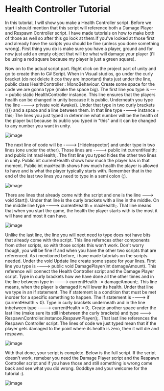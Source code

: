 # Health Controller Tutorial
In this tutorial, I will show you make a Health Controller script. Before we start i should mention that this script will reference both a Damage Player and Respawn Controller script. I have made tutorials on how to
make both of those as well so after this go look at them.If you've looked at those first and already have the scripts you should be fine (unless you done something wrong). First thing you do is make sure you have a player, ground and for now just add an empty object that will be what will damage your player (i'll be using a red square because my player is just a green square).

Now on to the actual script part. Right click on the project part of unity and go to create then to C# Script. When in Visual studios, go under the curly bracket (do not delete it cos they are important) thats just under
the line, public class HealthController : MonoBehaviour. Create some space for the code we are gonna type (make the space big). The first line you type is ---> public static HealthController instance. This line ensures
that the players health can be changed in unity because it is public. Underneath you type the line ----> private void Awake(). Under that type in two curly brackets ({}) and a space and a line between them. In that line type
----> instance = this; The lines you just typed in determine what number will be the health of the player but because its public you typed in "this" and it can be changed to any number you want in unity.  

![image](https://github.com/user-attachments/assets/6fe14179-c705-4e9b-813e-00dc4432215d)

The next line of code will be ----> [HideInspector] and under type in two lines (one under the other). Those lines are ----> public int currentHealth; and public int maxHealth;. The first line you typed hides the other
two lines in unity. Public int currentHealth shows how much the player has in that moment. Public int maxHealth shows how much health the player is allowed to have and is what the player typically starts with. Remember
that in the end of the last two lines you need to type in a semi colon (;).

![image](https://github.com/user-attachments/assets/10eb641e-4de9-42e0-ac93-67a34843318f)

There are lines that already come with the script and one is the line ---> void Start(). Under that line is the curly brackets with a line in the middle. On the middle line type ----> currentHealth = maxHealth;.
That line means that when you start the game, the health the player starts with is the most it will have and most it can have.


![image](https://github.com/user-attachments/assets/04e193cf-2e9c-43a5-8ad3-740d20b6d268)


Unlike the last line, the line you will next need to type does not have bits that already come with the script. This line refernces other components from other scripts, so with those scripts this won't work.
Don't worry though, you will be fine if and when you have the other two scripts that are referenced. As i mentioned before, i have made tutorials on the scripts needed. Under the void Update line create some
space for your lines. First line you type is ----> public void DamagePlayer(int damageAmount). This reference will connect the Health Controller script and the Damage Player script. Type in curly brackets how
we have done all the other times and in the line between type in ----> currentHealth -= damageAmount;. This line means, when the player is damaged it will lower its health. Under that line we type in an if statement.
The if statement is a condition that must be met inorder for a specific something to happen. The if statement is ----> if (currentHealth < 0). Type in curly brackets underneath and in the line inbetween type
----> currentHealth = 0;. Create another space under the last line (make sure its still inbetween the curly brackets) and type ---> RespawnController.instance.RespawnPlayer();. That last line references the Respawn Controller script. The lines of code we just typed mean that if the player gets damaged to the point where its health is zero, then it will die and respawn.

![image](https://github.com/user-attachments/assets/432952fa-6183-4730-bfad-61fbdd576ef0)

With that done, your script is complete. Below is the full script. If the script doesn't work, remeber you need the Damage Player script and the Respawn Controller script and if you have those and still something is wrong
come back and see what you did wrong. Goddbye and your welcome for the tutorial :).

![image](https://github.com/user-attachments/assets/cf4dacda-4d19-47b5-8fe7-c899a25ec4e5)

